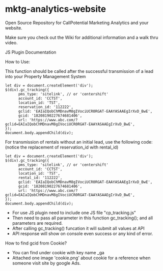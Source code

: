 # mktg-analytics-website
Open Source Repository for CallPotential Marketing Analytics and your website.

Make sure you check out the Wiki for additional information and a walk thru video.


JS Plugin Documentation 

How to Use:

This function should be called after the successful transmission of a lead into your Property Management System

    let div = document.createElement('div');
    $(div).gc_tracking({
          pms_type: 'sitelink', // or 'centershift'
          account_id: 'CCTST',
          location_id: 'TST',
          reservation_id: '112222',
          gclid: 'EAIaIQobChMDnavM8gIVociUCR0RGAT-EAAYASAAEgIrXvD_BwE',
          gcid: '18208190227674681406',
          url: 'https://www.abc.com/?gclid=EAIaIQobChMDnavM8gIVociUCR0RGAT-EAAYASAAEgIrXvD_BwE',
    });
    document.body.appendChild(div);
    
For transmission of rentals without an initial lead, use the following code:
(notice the replacement of reservation_id with rental_id)

    let div = document.createElement('div');
    $(div).gc_tracking({
          pms_type: 'sitelink', // or 'centershift'
          account_id: 'CCTST',
          location_id: 'TST',
          rental_id: '112222',
          gclid: 'EAIaIQobChMDnavM8gIVociUCR0RGAT-EAAYASAAEgIrXvD_BwE',
          gcid: '18208190227674681406',
          url: 'https://www.abc.com/?gclid=EAIaIQobChMDnavM8gIVociUCR0RGAT-EAAYASAAEgIrXvD_BwE',
    });
    document.body.appendChild(div);
   
   
- For use JS plugin need to include one JS file "cp_tracking.js"
- Then need to pass all parameter in this function gc_tracking(); and all parameters are required.
- After calling gc_tracking() funcation it will submit all values at API
- API response will show on console even success or any kind of error.


How to find gcid from Cookie?
- You can find under cookie with key name _ga 
- Attached one image 'cookie.png' about cookie for a reference when someone visit site by google Ads.
